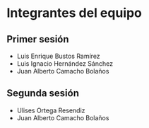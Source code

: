 # Integrantes del equipo
## Primer sesión
- Luis Enrique Bustos Ramírez
- Luis Ignacio Hernández Sánchez
- Juan Alberto Camacho Bolaños

## Segunda sesión
- Ulises Ortega Resendiz
- Juan Alberto Camacho Bolaños